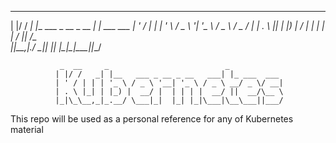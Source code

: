  _  __     _                          _
| |/ /   _| |__   ___ _ __ _ __   ___| |_ ___  ___
| ' / | | | '_ \ / _ \ '__| '_ \ / _ \ __/ _ \/ __|
| . \ |_| | |_) |  __/ |  | | | |  __/ ||  __/\__ \
|_|\_\__,_|_.__/ \___|_|  |_| |_|\___|\__\___||___/





               _  __     _                          _            
              | |/ /   _| |__   ___ _ __ _ __   ___| |_ ___  ___ 
              | ' / | | | '_ \ / _ \ '__| '_ \ / _ \ __/ _ \/ __|
              | . \ |_| | |_) |  __/ |  | | | |  __/ ||  __/\__ \
              |_|\_\__,_|_.__/ \___|_|  |_| |_|\___|\__\___||___/
                                                                 



This repo will be used as a personal reference for any of Kubernetes material
